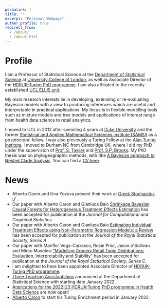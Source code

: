 ```yaml
---
permalink: /
title: ""
excerpt: "Personal Webpage"
author_profile: true
redirect_from: 
  - /about/
  - /about.html
---
```



Profile
======
I am a Professor of Statistical Science at the [Department of Statistical Science](https://www.ucl.ac.uk/statistics/) at [University College of London](https://www.ucl.ac.uk/), as well as Associate Director of the [HDRUK-Turing PhD programme](https://www.hdruk.ac.uk/careers-in-health-data-science/further-education/phd-programme/).  I am also affiliated to the recently-established [UCL ELLIS unit](https://ucl-ellis.github.io).


My main research interests lie in developing, extending or re-evaluating Bayesian models with a view to producing inferences which are useful and interpretable in practical applications. My focus is in flexible modelling tools such as mixture models and tree models and applications of interest range from health data science to retail analytics. 

I moved to UCL in 2012 after spending 4 years at [Duke University](https://duke.edu/) and the former [Statistical and Applied Mathematical Sciences Institute (SAMSI)](https://www.samsi.info/) as a postdoctoral fellow. I was also previously a Turing Fellow at the [Alan Turing Institute](https://www.turing.ac.uk/). 
I moved to Durham NC from Cambridge UK, where I did my PhD under the supervision of [Prof. S. Tavaré](https://systemsbiology.columbia.edu/faculty/simon-tavar%C3%A9) and [Prof. S.P. Brooks](https://en.wikipedia.org/wiki/Steve_Brooks_(statistician)). My PhD thesis was on phylogeographic methods, with title [A Bayesian approach to Nested Clade Analysis](thesis.pdf). You can find a [CV here](files/IoannaManolopoulouCV.pdf).



News
======
* Alberto Caron and Ilina Yozova present their work at [Greek Stochastics μ' ](http://www.stochastics.gr/meetings/mu/index.html).
* Our paper with Alberto Caron and Gianluca Baio [Shrinkage Bayesian Causal Forests for Heterogeneous Treatment Effects Estimation](https://arxiv.org/abs/2102.06573) has been accepted for publication at the *Journal for Computational and Graphical Statistics*.
* Our paper with Alberto Caron and Gianluca Baio [Estimating Individual Treatment Effects using Non-Parametric Regression Models: a Review](https://arxiv.org/abs/2009.06472) has been accepted for publication at the *Journal of the Royal Statistical Society, Series A*. 
* Our paper with Mariflor Vega-Carrasco, Rosie Prior, Jason o'Sullivan and Mirco Musolesi ["Modelling Grocery Retail Topic Distributions: Evaluation, Interpretability and Stability"](https://arxiv.org/abs/2005.10125) has been accepted for publication at the *Journal of the Royal Statistical Society, Series C*.
* I am delighted to have been appointed Associate Director of  [HDRUK-Turing PhD programme](https://www.hdruk.ac.uk/careers-in-health-data-science/further-education/phd-programme/). 
* [Three Teaching Assistantships](https://www.ucl.ac.uk/statistics/prospective-postgraduates/studentships) announced at the Department of Statistical Science with starting date January 2022. 
* [Applications for the 2022-23 HDRUK-Turing PhD programme in Health Data Science](https://www.hdruk.ac.uk/careers-in-health-data-science/phd-programme/) are now open!
* [Alberto Caron](https://albicaron.github.io/) to start his Turing Enrichment period in January 2022.

<!--* Mariflor Vega-Carrasco succefully defends her PhD thesis with title "Modelling Customer Behaviour with Topic Models for Retail Analytics"
* Helen Hu successfully defends her PhD thesis with title "Dirichlet process probit misclassification mixtures model for misclassified binary data"-->

